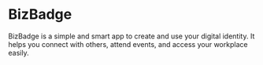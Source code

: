 # BizBadge
BizBadge is a simple and smart app to create and use your digital identity. It helps you connect with others, attend events, and access your workplace easily. 
